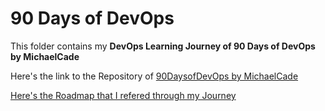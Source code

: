 # 90 Days of DevOps

This folder contains my **DevOps Learning Journey of 90 Days of DevOps by MichaelCade**


Here's the link to the Repository of [90DaysofDevOps by MichaelCade](https://github.com/MichaelCade/90DaysOfDevOps) 

[Here's the Roadmap that I refered through my Journey](https://roadmap.sh/devops)
